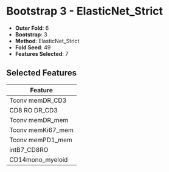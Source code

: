 # Bootstrap 3 - ElasticNet_Strict

- **Outer Fold**: 6
- **Bootstrap**: 3
- **Method**: ElasticNet_Strict
- **Fold Seed**: 49
- **Features Selected**: 7

## Selected Features

| Feature |
|---------|
| Tconv memDR_CD3 |
| CD8 RO DR_CD3 |
| Tconv memDR_mem |
| Tconv memKi67_mem |
| Tconv memPD1_mem |
| intB7_CD8RO |
| CD14mono_myeloid |
